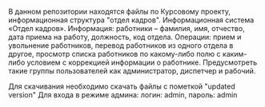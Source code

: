 В данном репозитории находятся файлы по Курсовому проекту, информационная структура "отдел кадров".
Информационная система «Отдел кадров». Информация: работники – фамилия, имя, отчество, дата приема на работу, должность, код отдела. Операции: прием и увольнение работников, перевод работников из одного отдела в другое, просмотр списка работников по какому-либо полю с каким-либо условием с коррекцией информации о работнике. 
Предусмотреть такие группы пользователей как администратор, диспетчер и рабочий.

Для скачивания необходимо скачать файлы с пометкой "updated version"
Для входа в режиме админа: логин: admin, пароль: admin
